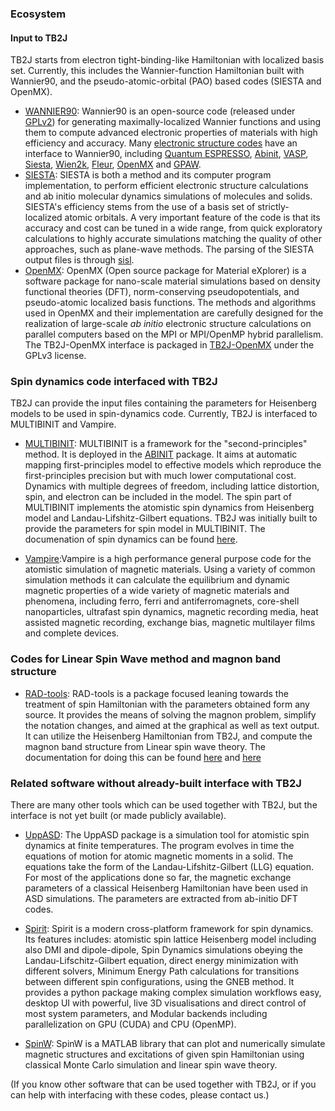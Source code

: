 ### Ecosystem



#### Input to TB2J

 TB2J starts from electron tight-binding-like Hamiltonian with localized basis set. Currently, this includes the Wannier-function Hamiltonian built with Wannier90, and the pseudo-atomic-orbital (PAO) based codes (SIESTA and OpenMX). 

- [WANNIER90](https://wannier.org/):  Wannier90 is an open-source code (released under [GPLv2](http://www.gnu.org/licenses/old-licenses/gpl-2.0.html)) for generating maximally-localized Wannier functions and using them to compute advanced electronic properties of materials with high efficiency and accuracy. Many [electronic structure codes](https://wannier.org/download/#es-codes) have an interface to Wannier90, including [Quantum ESPRESSO](http://www.quantum-espresso.org/), [Abinit](http://www.abinit.org/), [VASP](https://www.vasp.at/), [Siesta](http://www.icmab.es/siesta), [Wien2k](http://www.wien2k.at/), [Fleur](http://www.flapw.de/), [OpenMX](http://www.openmx-square.org/) and [GPAW](https://wiki.fysik.dtu.dk/gpaw/). 
- [SIESTA](https://siesta-project.org/siesta/): SIESTA is both a method and its computer program implementation, to perform efficient electronic structure calculations and ab initio molecular dynamics simulations of molecules and solids. SIESTA's efficiency stems from the use of a basis set of strictly-localized atomic orbitals. A very important feature of the code is that its accuracy and cost can be tuned in a wide range, from quick exploratory calculations to highly accurate simulations matching the quality of other approaches, such as plane-wave methods. The parsing of the SIESTA output files is through [sisl](https://github.com/zerothi/sisl). 
- [OpenMX](https://www.openmx-square.org/): OpenMX (Open source package for Material eXplorer) is a software package for nano-scale material simulations based on density functional theories (DFT), norm-conserving pseudopotentials, and pseudo-atomic localized basis functions. The methods and algorithms used in OpenMX and their implementation are carefully designed for the realization of large-scale *ab initio* electronic structure calculations on parallel computers based on the MPI or MPI/OpenMP hybrid parallelism. The TB2J-OpenMX interface is packaged in [TB2J-OpenMX](https://github.com/mailhexu/TB2J-OpenMX) under the GPLv3 license. 

### Spin dynamics code interfaced with TB2J

TB2J can provide the input files containing the parameters for Heisenberg models to be used in spin-dynamics code.  Currently, TB2J is interfaced to MULTIBINIT and Vampire. 

* [MULTIBINIT](https://www.abinit.org/): MULTIBINIT is a framework for the "second-principles" method. It is deployed in the [ABINIT](https://www.abinit.org/) package. It aims at automatic mapping first-principles model to effective models which reproduce the first-principles precision but with much lower computational cost. Dynamics with multiple degrees of freedom, including lattice distortion, spin, and electron can be included in the model.  The spin part of MULTIBINIT implements the atomistic spin dynamics from Heisenberg model and Landau-Lifshitz-Gilbert equations.  TB2J was initially built to provide the parameters for spin model in MULTIBINIT. The documenation of spin dynamics can be found [here](https://docs.abinit.org/tutorial/spin_model/).

* [Vampire](https://vampire.york.ac.uk/):Vampire is a high performance general purpose code for the atomistic simulation of magnetic materials. Using a variety of common simulation methods it can calculate the equilibrium and dynamic magnetic properties of a wide variety of magnetic materials and phenomena, including ferro, ferri and antiferromagnets, core-shell nanoparticles, ultrafast spin dynamics, magnetic recording media, heat assisted magnetic recording, exchange bias, magnetic multilayer films and complete devices.

### Codes for Linear Spin Wave method and magnon band structure

* [RAD-tools](https://rad-tools.org/en/stable/index.html): RAD-tools is a package focused leaning towards the treatment of spin Hamiltonian with the parameters obtained form any source. It provides the means of solving the magnon problem, simplify the notation changes, and aimed at the graphical as well as text output. 
  It can utilize the Heisenberg Hamiltonian from TB2J, and compute the magnon band structure from Linear spin wave theory. The documentation for doing this can be found [here](https://rad-tools.org/en/stable/user-guide/module/magnons/index.html) and [here](https://rad-tools.org/en/stable/user-guide/library/magnon-dispersion.html)

  

### Related software without already-built interface with TB2J

There are many other tools which can be used together with TB2J, but the interface is not yet built (or made publicly available). 

* [UppASD](https://www.physics.uu.se/forskning/materialteori/pagaende-forskning/uppasd/): The UppASD package is a simulation tool for atomistic spin dynamics at finite temperatures. The program evolves in time the equations of motion for atomic magnetic moments in a solid. The equations take the form of the Landau-Lifshitz-Gilbert (LLG) equation. For most of the applications done so far, the magnetic exchange parameters of a classical Heisenberg Hamiltonian have been used in ASD simulations. The parameters are extracted from ab-initio DFT codes.

* [Spirit](https://spirit-code.github.io/): Spirit is a modern cross-platform framework for spin dynamics. Its features includes: atomistic spin lattice Heisenberg model including also DMI and dipole-dipole, Spin Dynamics simulations obeying the Landau-Lifschitz-Gilbert equation, direct energy minimization with different solvers, Minimum Energy Path calculations for transitions between different spin configurations, using the GNEB method. It provides a python package making complex simulation workflows easy, desktop UI with powerful, live 3D visualisations and direct control of most system parameters, and Modular backends including parallelization on GPU (CUDA) and CPU (OpenMP).

* [SpinW](https://spinw.org/): SpinW is a MATLAB library that can plot and numerically simulate magnetic structures and excitations of given spin Hamiltonian using classical Monte Carlo simulation and linear spin wave theory.

(If you know other software that can be used together with TB2J, or if you can help with interfacing with these codes,  please contact us.)




